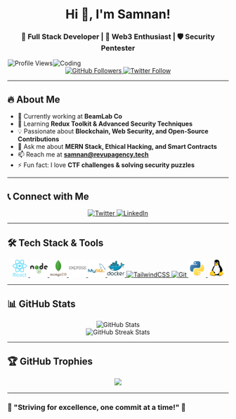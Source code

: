 <h1 align="center">Hi 👋, I'm Samnan!</h1>
<h3 align="center">🚀 Full Stack Developer | 🔗 Web3 Enthusiast | 🛡 Security Pentester</h3>
<img align="right" alt="Coding" width="400" src="https://media2.giphy.com/media/qgQUggAC3Pfv687qPC/giphy.gif?cid=790b761150da0adfbaa4148376ed6f4dc3893ab49b800c45&rid=giphy.gif&ct=g">

<p align="center">
  <img src="https://komarev.com/ghpvc/?username=x0samnan&label=Profile%20views&color=0e75b6&style=flat" alt="Profile Views" />
  <a href="https://github.com/x0samnan?tab=followers">
    <img src="https://img.shields.io/github/followers/x0samnan?label=Followers&style=social" alt="GitHub Followers" />
  </a>
  <a href="https://twitter.com/samnantwt">
    <img src="https://img.shields.io/twitter/follow/samnantwt?logo=twitter&style=for-the-badge" alt="Twitter Follow" />
  </a>
</p>

---

## 🔥 About Me  
- 🔭 Currently working at **BeamLab Co**  
- 🌱 Learning **Redux Toolkit & Advanced Security Techniques**  
- 💡 Passionate about **Blockchain, Web Security, and Open-Source Contributions**  
- 💬 Ask me about **MERN Stack, Ethical Hacking, and Smart Contracts**  
- 📫 Reach me at **samnan@revupagency.tech**  
- ⚡ Fun fact: I love **CTF challenges & solving security puzzles**  

---

## 📞 Connect with Me  
<p align="center">
  <a href="https://twitter.com/samnantwt" target="blank">
    <img src="https://raw.githubusercontent.com/rahuldkjain/github-profile-readme-generator/master/src/images/icons/Social/twitter.svg" alt="Twitter" height="30" width="40"/>
  </a>
  <a href="https://linkedin.com/in/x0samnan" target="blank">
    <img src="https://raw.githubusercontent.com/rahuldkjain/github-profile-readme-generator/master/src/images/icons/Social/linked-in-alt.svg" alt="LinkedIn" height="30" width="40"/>
  </a>
</p>

---

## 🛠 Tech Stack & Tools  
<p align="center">
  <a href="https://reactjs.org/" target="_blank">
    <img src="https://raw.githubusercontent.com/devicons/devicon/master/icons/react/react-original-wordmark.svg" alt="React" width="40" height="40"/>
  </a>
  <a href="https://nodejs.org" target="_blank">
    <img src="https://raw.githubusercontent.com/devicons/devicon/master/icons/nodejs/nodejs-original-wordmark.svg" alt="Node.js" width="40" height="40"/>
  </a>
  <a href="https://www.mongodb.com/" target="_blank">
    <img src="https://raw.githubusercontent.com/devicons/devicon/master/icons/mongodb/mongodb-original-wordmark.svg" alt="MongoDB" width="40" height="40"/>
  </a>
  <a href="https://expressjs.com" target="_blank">
    <img src="https://raw.githubusercontent.com/devicons/devicon/master/icons/express/express-original-wordmark.svg" alt="Express" width="40" height="40"/>
  </a>
  <a href="https://www.mysql.com/" target="_blank">
    <img src="https://raw.githubusercontent.com/devicons/devicon/master/icons/mysql/mysql-original-wordmark.svg" alt="MySQL" width="40" height="40"/>
  </a>
  <a href="https://www.docker.com/" target="_blank">
    <img src="https://raw.githubusercontent.com/devicons/devicon/master/icons/docker/docker-original-wordmark.svg" alt="Docker" width="40" height="40"/>
  </a>
  <a href="https://tailwindcss.com/" target="_blank">
    <img src="https://www.vectorlogo.zone/logos/tailwindcss/tailwindcss-icon.svg" alt="TailwindCSS" width="40" height="40"/>
  </a>
  <a href="https://git-scm.com/" target="_blank">
    <img src="https://www.vectorlogo.zone/logos/git-scm/git-scm-icon.svg" alt="Git" width="40" height="40"/>
  </a>
  <a href="https://www.python.org" target="_blank">
    <img src="https://raw.githubusercontent.com/devicons/devicon/master/icons/python/python-original.svg" alt="Python" width="40" height="40"/>
  </a>
  <a href="https://www.linux.org/" target="_blank">
    <img src="https://raw.githubusercontent.com/devicons/devicon/master/icons/linux/linux-original.svg" alt="Linux" width="40" height="40"/>
  </a>
</p>

---

## 📊 GitHub Stats  
<p align="center">
  <img src="https://github-readme-stats.vercel.app/api?username=x0samnan&show_icons=true&theme=radical" alt="GitHub Stats" />
  <br/>
  <img src="https://github-readme-streak-stats.herokuapp.com/?user=x0samnan&theme=radical" alt="GitHub Streak Stats" />
</p>

---

## 🏆 GitHub Trophies  
<p align="center">
  <img src="https://github-profile-trophy.vercel.app/?username=x0samnan&theme=radical&no-frame=true&no-bg=false&margin-w=4"/>
</p>

---

### 🎯 "Striving for excellence, one commit at a time!" 🚀  
